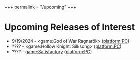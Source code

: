 +++
permalink = "/upcoming"
+++

# Upcoming Releases of Interest

* 9/19/2024 - <game:God of War Ragnarök> (<platform:PC>)
* ???? - <game:Hollow Knight: Silksong> (<platform:PC>)
* ???? - <game:Satisfactory> (<platform:PC>)
